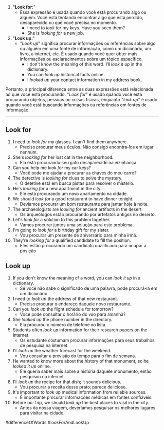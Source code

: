 1. "**Look for:**"
	- Essa expressão é usada quando você está procurando algo ou alguém. Você está tentando encontrar algo que está perdido, desaparecido ou que você precisa no momento. 
		- I need to *look for* my keys. Have you seen them?
		- She is *looking for* a new job.
2. "**Look up:**"
	- "*Look up*" significa procurar informações ou referências sobre algo ou alguém em uma fonte de informação, como um dicionário, um livro, a internet, etc. É usado quando você quer obter mais informações ou esclarecimentos sobre um tópico específico.
		- I don't know the meaning of this word. I'll *look it up* in the dictionary.
		- You can *look up* historical facts online.
		- I *looked up* your contact information in my address book.

Portanto, a principal diferença entre as duas expressões está relacionada ao que você está procurando. "*Look for*" é usado quando você está procurando objetos, pessoas ou coisas físicas, enquanto "*look up*" é usado quando você está buscando informações ou referências em fontes de informação.

---

## Look for
1. I need to *look for* my glasses. I can't find them anywhere.
	- Preciso procurar meus óculos. Não consigo encontra-los em lugar nenhum.
2. She's *looking for* her lost cat in the neighborhood.
	- Ela está procurando seu gato desaparecido na vizinhança.
3. Can you help me *look for* my car keys?
	- Você pode me ajudar a procurar as chaves do meu carro?
4. The detective is *looking for* clues to solve the mystery.
	- O detetive está em busca pistas para resolver o mistério.
5. He's *looking for* a new apartment in the city.
	- Ele está procurando um novo apartamento na cidade.
6. We should *look for* a good restaurant to have dinner tonight.
	- Devíamos procurar um bom restaurante para jantar hoje à noite.
7. The archaeologists are *looking for* ancient artifacts in the desert.
	- Os arqueólogos estão procurando por artefatos antigos no deserto.
8. Let's *look for* a solution to this problem together.
	- Vamos procurar juntos uma solução para este problema.
9. I'm going to *look for* a birthday gift for my sister.
	- Vou procurar um presente de aniversário para minha irmã.
10. They're *looking for* a qualified candidate to fill the position.
	- Eles estão procurando um candidato qualificado para ocupar a posição

## Look up
1. If you don't know the meaning of a word, you can *look it up* in a dictionary.
	- Se você não sabe o significado de uma palavra, pode procurá-la em um dicionário.
2. I need to *look up* the address of that new restaurant.
	- Preciso procurar o endereço daquele novo restaurante.
3. Can you *look up* the flight schedule for tomorrow?
	- Você pode consultar o horário do voo para amanhã? 
4. She *looked up* the phone number in the directory.
	- Ela procurou o número de telefone no lista.
5. Students often *look up* information for their research papers on the internet.
	- Os estudante costumam procurar informações para seus trabalhos de pesquisa na internet.
6. I'll *look up* the weather forecast for the weekend.
	- Vou consultar a previsão do tempo para o fim de semana.
7. He wanted to know more about the history of that monument, so he *looked it up* online.
	- Ele queria saber mais sobre a história daquele monumento, então pesquisou na internet.
8. I'll *look up* the recipe for that dish; it sounds delicious.
	- Vou procurar a receita desse prato; parece delicioso.
9. It's important to *look up* medical information from reliable sources.
	- É importante procurar informações médicas em fontes confiáveis.
10. Before our trip, we should *look up* the best places to visit in the city.
	- Antes da nossa viagem, deveríamos pesquisar os melhores lugares para visitar na cidade.

#differenceOfWords 
#lookForAndLookUp